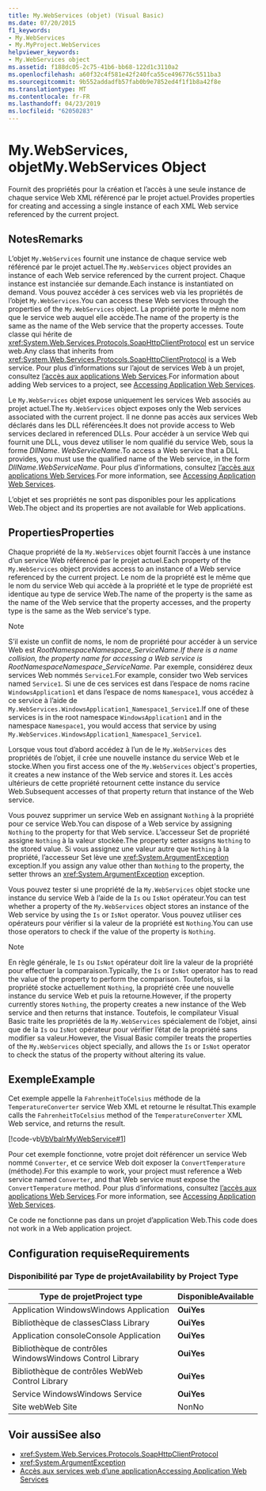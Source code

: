 ```yaml
---
title: My.WebServices (objet) (Visual Basic)
ms.date: 07/20/2015
f1_keywords:
- My.WebServices
- My.MyProject.WebServices
helpviewer_keywords:
- My.WebServices object
ms.assetid: f188dc05-2c75-41b6-bb68-122d1c3110a2
ms.openlocfilehash: a60f32c4f581e42f240fca55ce496776c5511ba3
ms.sourcegitcommit: 9b552addadfb57fab0b9e7852ed4f1f1b8a42f8e
ms.translationtype: MT
ms.contentlocale: fr-FR
ms.lasthandoff: 04/23/2019
ms.locfileid: "62050283"
---
```

# <a name="mywebservices-object"></a><span data-ttu-id="fbeb8-102">My.WebServices, objet</span><span class="sxs-lookup"><span data-stu-id="fbeb8-102">My.WebServices Object</span></span>
<span data-ttu-id="fbeb8-103">Fournit des propriétés pour la création et l’accès à une seule instance de chaque service Web XML référencé par le projet actuel.</span><span class="sxs-lookup"><span data-stu-id="fbeb8-103">Provides properties for creating and accessing a single instance of each XML Web service referenced by the current project.</span></span>  
  
## <a name="remarks"></a><span data-ttu-id="fbeb8-104">Notes</span><span class="sxs-lookup"><span data-stu-id="fbeb8-104">Remarks</span></span>  
 <span data-ttu-id="fbeb8-105">L’objet `My.WebServices` fournit une instance de chaque service web référencé par le projet actuel.</span><span class="sxs-lookup"><span data-stu-id="fbeb8-105">The `My.WebServices` object provides an instance of each Web service referenced by the current project.</span></span> <span data-ttu-id="fbeb8-106">Chaque instance est instanciée sur demande.</span><span class="sxs-lookup"><span data-stu-id="fbeb8-106">Each instance is instantiated on demand.</span></span> <span data-ttu-id="fbeb8-107">Vous pouvez accéder à ces services web via les propriétés de l’objet `My.WebServices`.</span><span class="sxs-lookup"><span data-stu-id="fbeb8-107">You can access these Web services through the properties of the `My.WebServices` object.</span></span> <span data-ttu-id="fbeb8-108">La propriété porte le même nom que le service web auquel elle accède.</span><span class="sxs-lookup"><span data-stu-id="fbeb8-108">The name of the property is the same as the name of the Web service that the property accesses.</span></span> <span data-ttu-id="fbeb8-109">Toute classe qui hérite de <xref:System.Web.Services.Protocols.SoapHttpClientProtocol> est un service web.</span><span class="sxs-lookup"><span data-stu-id="fbeb8-109">Any class that inherits from <xref:System.Web.Services.Protocols.SoapHttpClientProtocol> is a Web service.</span></span> <span data-ttu-id="fbeb8-110">Pour plus d’informations sur l’ajout de services Web à un projet, consultez [l’accès aux applications Web Services](../../../visual-basic/developing-apps/programming/accessing-application-web-services.md).</span><span class="sxs-lookup"><span data-stu-id="fbeb8-110">For information about adding Web services to a project, see [Accessing Application Web Services](../../../visual-basic/developing-apps/programming/accessing-application-web-services.md).</span></span>  
  
 <span data-ttu-id="fbeb8-111">Le `My.WebServices` objet expose uniquement les services Web associés au projet actuel.</span><span class="sxs-lookup"><span data-stu-id="fbeb8-111">The `My.WebServices` object exposes only the Web services associated with the current project.</span></span> <span data-ttu-id="fbeb8-112">Il ne donne pas accès aux services Web déclarés dans les DLL référencées.</span><span class="sxs-lookup"><span data-stu-id="fbeb8-112">It does not provide access to Web services declared in referenced DLLs.</span></span> <span data-ttu-id="fbeb8-113">Pour accéder à un service Web qui fournit une DLL, vous devez utiliser le nom qualifié du service Web, sous la forme *DllName*. *WebServiceName*.</span><span class="sxs-lookup"><span data-stu-id="fbeb8-113">To access a Web service that a DLL provides, you must use the qualified name of the Web service, in the form *DllName*.*WebServiceName*.</span></span> <span data-ttu-id="fbeb8-114">Pour plus d’informations, consultez [l’accès aux applications Web Services](../../../visual-basic/developing-apps/programming/accessing-application-web-services.md).</span><span class="sxs-lookup"><span data-stu-id="fbeb8-114">For more information, see [Accessing Application Web Services](../../../visual-basic/developing-apps/programming/accessing-application-web-services.md).</span></span>  
  
 <span data-ttu-id="fbeb8-115">L’objet et ses propriétés ne sont pas disponibles pour les applications Web.</span><span class="sxs-lookup"><span data-stu-id="fbeb8-115">The object and its properties are not available for Web applications.</span></span>  
  
## <a name="properties"></a><span data-ttu-id="fbeb8-116">Properties</span><span class="sxs-lookup"><span data-stu-id="fbeb8-116">Properties</span></span>  
 <span data-ttu-id="fbeb8-117">Chaque propriété de la `My.WebServices` objet fournit l’accès à une instance d’un service Web référencé par le projet actuel.</span><span class="sxs-lookup"><span data-stu-id="fbeb8-117">Each property of the `My.WebServices` object provides access to an instance of a Web service referenced by the current project.</span></span> <span data-ttu-id="fbeb8-118">Le nom de la propriété est le même que le nom du service Web qui accède à la propriété et le type de propriété est identique au type de service Web.</span><span class="sxs-lookup"><span data-stu-id="fbeb8-118">The name of the property is the same as the name of the Web service that the property accesses, and the property type is the same as the Web service's type.</span></span>  
  
> [!NOTE]
>  <span data-ttu-id="fbeb8-119">S’il existe un conflit de noms, le nom de propriété pour accéder à un service Web est *RootNamespace*_*Namespace*\_*ServiceName*.</span><span class="sxs-lookup"><span data-stu-id="fbeb8-119">If there is a name collision, the property name for accessing a Web service is *RootNamespace*_*Namespace*\_*ServiceName*.</span></span> <span data-ttu-id="fbeb8-120">Par exemple, considérez deux services Web nommés `Service1`.</span><span class="sxs-lookup"><span data-stu-id="fbeb8-120">For example, consider two Web services named `Service1`.</span></span> <span data-ttu-id="fbeb8-121">Si une de ces services est dans l’espace de noms racine `WindowsApplication1` et dans l’espace de noms `Namespace1`, vous accédez à ce service à l’aide de `My.WebServices.WindowsApplication1_Namespace1_Service1`.</span><span class="sxs-lookup"><span data-stu-id="fbeb8-121">If one of these services is in the root namespace `WindowsApplication1` and in the namespace `Namespace1`, you would access that service by using `My.WebServices.WindowsApplication1_Namespace1_Service1`.</span></span>  
  
 <span data-ttu-id="fbeb8-122">Lorsque vous tout d’abord accédez à l’un de le `My.WebServices` des propriétés de l’objet, il crée une nouvelle instance du service Web et le stocke.</span><span class="sxs-lookup"><span data-stu-id="fbeb8-122">When you first access one of the `My.WebServices` object's properties, it creates a new instance of the Web service and stores it.</span></span> <span data-ttu-id="fbeb8-123">Les accès ultérieurs de cette propriété retournent cette instance du service Web.</span><span class="sxs-lookup"><span data-stu-id="fbeb8-123">Subsequent accesses of that property return that instance of the Web service.</span></span>  
  
 <span data-ttu-id="fbeb8-124">Vous pouvez supprimer un service Web en assignant `Nothing` à la propriété pour ce service Web.</span><span class="sxs-lookup"><span data-stu-id="fbeb8-124">You can dispose of a Web service by assigning `Nothing` to the property for that Web service.</span></span> <span data-ttu-id="fbeb8-125">L’accesseur Set de propriété assigne `Nothing` à la valeur stockée.</span><span class="sxs-lookup"><span data-stu-id="fbeb8-125">The property setter assigns `Nothing` to the stored value.</span></span> <span data-ttu-id="fbeb8-126">Si vous assignez une valeur autre que `Nothing` à la propriété, l’accesseur Set lève une <xref:System.ArgumentException> exception.</span><span class="sxs-lookup"><span data-stu-id="fbeb8-126">If you assign any value other than `Nothing` to the property, the setter throws an <xref:System.ArgumentException> exception.</span></span>  
  
 <span data-ttu-id="fbeb8-127">Vous pouvez tester si une propriété de la `My.WebServices` objet stocke une instance du service Web à l’aide de la `Is` ou `IsNot` opérateur.</span><span class="sxs-lookup"><span data-stu-id="fbeb8-127">You can test whether a property of the `My.WebServices` object stores an instance of the Web service by using the `Is` or `IsNot` operator.</span></span> <span data-ttu-id="fbeb8-128">Vous pouvez utiliser ces opérateurs pour vérifier si la valeur de la propriété est `Nothing`.</span><span class="sxs-lookup"><span data-stu-id="fbeb8-128">You can use those operators to check if the value of the property is `Nothing`.</span></span>  
  
> [!NOTE]
>  <span data-ttu-id="fbeb8-129">En règle générale, le `Is` ou `IsNot` opérateur doit lire la valeur de la propriété pour effectuer la comparaison.</span><span class="sxs-lookup"><span data-stu-id="fbeb8-129">Typically, the `Is` or `IsNot` operator has to read the value of the property to perform the comparison.</span></span> <span data-ttu-id="fbeb8-130">Toutefois, si la propriété stocke actuellement `Nothing`, la propriété crée une nouvelle instance du service Web et puis la retourne.</span><span class="sxs-lookup"><span data-stu-id="fbeb8-130">However, if the property currently stores `Nothing`, the property creates a new instance of the Web service and then returns that instance.</span></span> <span data-ttu-id="fbeb8-131">Toutefois, le compilateur Visual Basic traite les propriétés de la `My.WebServices` spécialement de l’objet, ainsi que de la `Is` ou `IsNot` opérateur pour vérifier l’état de la propriété sans modifier sa valeur.</span><span class="sxs-lookup"><span data-stu-id="fbeb8-131">However, the Visual Basic compiler treats the properties of the `My.WebServices` object specially, and allows the `Is` or `IsNot` operator to check the status of the property without altering its value.</span></span>  
  
## <a name="example"></a><span data-ttu-id="fbeb8-132">Exemple</span><span class="sxs-lookup"><span data-stu-id="fbeb8-132">Example</span></span>  
 <span data-ttu-id="fbeb8-133">Cet exemple appelle la `FahrenheitToCelsius` méthode de la `TemperatureConverter` service Web XML et retourne le résultat.</span><span class="sxs-lookup"><span data-stu-id="fbeb8-133">This example calls the `FahrenheitToCelsius` method of the `TemperatureConverter` XML Web service, and returns the result.</span></span>  
  
 [!code-vb[VbVbalrMyWebService#1](~/samples/snippets/visualbasic/VS_Snippets_VBCSharp/VbVbalrMyWebService/VB/Form1.vb#1)]  
  
 <span data-ttu-id="fbeb8-134">Pour cet exemple fonctionne, votre projet doit référencer un service Web nommé `Converter`, et ce service Web doit exposer la `ConvertTemperature` (méthode).</span><span class="sxs-lookup"><span data-stu-id="fbeb8-134">For this example to work, your project must reference a Web service named `Converter`, and that Web service must expose the `ConvertTemperature` method.</span></span> <span data-ttu-id="fbeb8-135">Pour plus d’informations, consultez [l’accès aux applications Web Services](../../../visual-basic/developing-apps/programming/accessing-application-web-services.md).</span><span class="sxs-lookup"><span data-stu-id="fbeb8-135">For more information, see [Accessing Application Web Services](../../../visual-basic/developing-apps/programming/accessing-application-web-services.md).</span></span>  
  
 <span data-ttu-id="fbeb8-136">Ce code ne fonctionne pas dans un projet d’application Web.</span><span class="sxs-lookup"><span data-stu-id="fbeb8-136">This code does not work in a Web application project.</span></span>  
  
## <a name="requirements"></a><span data-ttu-id="fbeb8-137">Configuration requise</span><span class="sxs-lookup"><span data-stu-id="fbeb8-137">Requirements</span></span>  
  
### <a name="availability-by-project-type"></a><span data-ttu-id="fbeb8-138">Disponibilité par Type de projet</span><span class="sxs-lookup"><span data-stu-id="fbeb8-138">Availability by Project Type</span></span>  
  
|<span data-ttu-id="fbeb8-139">Type de projet</span><span class="sxs-lookup"><span data-stu-id="fbeb8-139">Project type</span></span>|<span data-ttu-id="fbeb8-140">Disponible</span><span class="sxs-lookup"><span data-stu-id="fbeb8-140">Available</span></span>|  
|---|---|  
|<span data-ttu-id="fbeb8-141">Application Windows</span><span class="sxs-lookup"><span data-stu-id="fbeb8-141">Windows Application</span></span>|<span data-ttu-id="fbeb8-142">**Oui**</span><span class="sxs-lookup"><span data-stu-id="fbeb8-142">**Yes**</span></span>|  
|<span data-ttu-id="fbeb8-143">Bibliothèque de classes</span><span class="sxs-lookup"><span data-stu-id="fbeb8-143">Class Library</span></span>|<span data-ttu-id="fbeb8-144">**Oui**</span><span class="sxs-lookup"><span data-stu-id="fbeb8-144">**Yes**</span></span>|  
|<span data-ttu-id="fbeb8-145">Application console</span><span class="sxs-lookup"><span data-stu-id="fbeb8-145">Console Application</span></span>|<span data-ttu-id="fbeb8-146">**Oui**</span><span class="sxs-lookup"><span data-stu-id="fbeb8-146">**Yes**</span></span>|  
|<span data-ttu-id="fbeb8-147">Bibliothèque de contrôles Windows</span><span class="sxs-lookup"><span data-stu-id="fbeb8-147">Windows Control Library</span></span>|<span data-ttu-id="fbeb8-148">**Oui**</span><span class="sxs-lookup"><span data-stu-id="fbeb8-148">**Yes**</span></span>|  
|<span data-ttu-id="fbeb8-149">Bibliothèque de contrôles Web</span><span class="sxs-lookup"><span data-stu-id="fbeb8-149">Web Control Library</span></span>|<span data-ttu-id="fbeb8-150">**Oui**</span><span class="sxs-lookup"><span data-stu-id="fbeb8-150">**Yes**</span></span>|  
|<span data-ttu-id="fbeb8-151">Service Windows</span><span class="sxs-lookup"><span data-stu-id="fbeb8-151">Windows Service</span></span>|<span data-ttu-id="fbeb8-152">**Oui**</span><span class="sxs-lookup"><span data-stu-id="fbeb8-152">**Yes**</span></span>|  
|<span data-ttu-id="fbeb8-153">Site web</span><span class="sxs-lookup"><span data-stu-id="fbeb8-153">Web Site</span></span>|<span data-ttu-id="fbeb8-154">Non</span><span class="sxs-lookup"><span data-stu-id="fbeb8-154">No</span></span>|  
  
## <a name="see-also"></a><span data-ttu-id="fbeb8-155">Voir aussi</span><span class="sxs-lookup"><span data-stu-id="fbeb8-155">See also</span></span>

- <xref:System.Web.Services.Protocols.SoapHttpClientProtocol>
- <xref:System.ArgumentException>
- [<span data-ttu-id="fbeb8-156">Accès aux services web d’une application</span><span class="sxs-lookup"><span data-stu-id="fbeb8-156">Accessing Application Web Services</span></span>](../../../visual-basic/developing-apps/programming/accessing-application-web-services.md)
